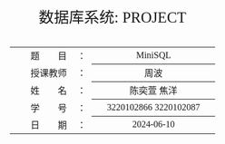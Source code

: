 <div class="cover" style="page-break-after:always;font-family:方正公文仿宋;width:100%;height:100%;border:none;margin: 0 auto;text-align:center;">
    <div style="width:60%;margin: 0 auto;height:0;padding-bottom:10%;">
        </br>
        <img src="https://raw.githubusercontent.com/Keldos-Li/pictures/main/typora-latex-theme/ZJU-name.svg" alt="校名" style="width:100%;"/>
    </div>
    </br></br></br></br></br>
    <div style="width:60%;margin: 0 auto;height:0;padding-bottom:40%;">
        <img src="https://raw.githubusercontent.com/Keldos-Li/pictures/main/typora-latex-theme/ZJU-logo.svg" alt="校徽" style="width:100%;"/>
	</div>
    </br></br></br></br></br></br></br></br>
    <span style="font-family:华文黑体Bold;text-align:center;font-size:20pt;margin: 10pt auto;line-height:30pt;">数据库系统: PROJECT</span>
    <p style="text-align:center;font-size:14pt;margin: 0 auto"> </p>
    </br>
    </br>
    <table style="border:none;text-align:center;width:72%;font-family:仿宋;font-size:14px; margin: 0 auto;">
    <tbody style="font-family:方正公文仿宋;font-size:12pt;">
    	<tr style="font-weight:normal;"> 
    		<td style="width:20%;text-align:right;">题　　目</td>
    		<td style="width:2%">：</td> 
    		<td style="width:40%;font-weight:normal;border-bottom: 1px solid;text-align:center;font-family:华文仿宋"> MiniSQL</td>     </tr>
    	<tr style="font-weight:normal;"> 
    		<td style="width:20%;text-align:right;">授课教师</td>
    		<td style="width:2%">：</td> 
    		<td style="width:40%;font-weight:normal;border-bottom: 1px solid;text-align:center;font-family:华文仿宋">周波 </td>     </tr>
    	<tr style="font-weight:normal;"> 
    		<td style="width:20%;text-align:right;">姓　　名</td>
    		<td style="width:2%">：</td> 
    		<td style="width:40%;font-weight:normal;border-bottom: 1px solid;text-align:center;font-family:华文仿宋"> 陈奕萱 焦洋</td>     </tr>
    	<tr style="font-weight:normal;"> 
    		<td style="width:20%;text-align:right;">学　　号</td>
    		<td style="width:2%">：</td> 
    		<td style="width:40%;font-weight:normal;border-bottom: 1px solid;text-align:center;font-family:华文仿宋">3220102866 3220102087 </td>     </tr>
    	<tr style="font-weight:normal;"> 
    		<td style="width:20%;text-align:right;">日　　期</td>
    		<td style="width:2%">：</td> 
    		<td style="width:40%;font-weight:normal;border-bottom: 1px solid;text-align:center;font-family:华文仿宋">2024-06-10</td>     </tr>
    </tbody>              
    </table>
</div>



<center><div style='height:15mm;'></div><div style="font-family:Times New Roman;font-size:20pt;"> 目录</div></center><br><br>

[toc]

<div STYLE="page-break-after: always;"></div>

## 1 实验目的

1. 设计并实现一个精简型单用户SQL引擎MiniSQL，允许用户通过字符界面输入SQL语句实现基本的增删改查操作，并能够通过索引来优化性能。
2. 通过对MiniSQL的设计与实现，提高学生的系统编程能力，加深对数据库管理系统底层设计的理解。

## 2 实验需求

1. 数据类型：要求支持三种基本数据类型：`integer`，`char(n)`，`float`。
2. 表定义：一个表可以定义多达32个属性，各属性可以指定是否为`unique`，支持单属性的主键定义。
3. 索引定义：对于表的主属性自动建立B+树索引，对于声明为`unique`的属性也需要建立B+树索引。
4. 数据操作: 可以通过`and`或`or`连接的多个条件进行查询，支持等值查询和区间查询。支持每次一条记录的插入操作；支持每次一条或多条记录的删除操作。
5. 在工程实现上，使用源代码管理工具（如Git）进行代码管理，代码提交历史和每次提交的信息清晰明确；同时编写的代码应符合代码规范，具有良好的代码风格。

## 3 实验平台

### 3.1 代码框架

本实验基于CMU-15445 BusTub框架，课程组做了一些修改和扩展。

### 3.2 编译&开发环境

>  使用WSL-Ubuntu + CLion进行开发

- `gcc`&`g++` : 8.0+ (Linux)，使用`gcc --version`和`g++ --version`查看

![](assets/1.png)

- `cmake`: 3.16+ (Both)，使用`cmake --version`查看

![alt text](assets/image1.png)

- `gdb`: 7.0+ (Optional)，使用`gdb --version`查看

![alt text](assets/image2.png) 

- `flex`& `bison`（暂时不需要安装，但如果需要对SQL编译器的语法进行修改，需要安装）

CLion配置：

![alt text](assets/image3.png)

## 4 实验模块

### 4.1 DISK AND BUFFER POOL MANAGER

#### 4.1.1 概述

第一个模块包含了四个部分，分别是

- 位图页实现
- 磁盘数据页管理
- 缓冲池替换策略
    - LRU替换策略
    - **(Bonus)** CLOCK替换策略
- 缓冲池管理


**它这个底下是这么分的，我不太清楚，要是你不好写应该也可以不这么分吧**

#### 4.1.2 Bitmap 实现

​	位图页是Disk Manager模块中的一部分，是实现磁盘页分配与回收工作的必要功能组件。位图页与数据页一样，占用`PAGE_SIZE`（4KB）的空间，标记一段连续页的分配情况。

​    Bitmap Page由两部分组成，一部分是用于加速Bitmap内部查找的元信息（Bitmap Page Meta），它包含当前已经分配的页的数量（`page_allocated_`）以及下一个空闲的数据页(`next_free_page_`)。除去元信息外，页中剩余的部分就是Bitmap存储的具体数据，其大小`BITMAP_CONTENT_SIZE`可以通过`PAGE_SIZE - BITMAP_PAGE_META_SIZE`来计算，自然而然，这个Bitmap Page能够支持最多纪录`BITMAP_CONTENT_SIZE * 8`个连续页的分配情况。

​	下面是我实现的函数的思路

1. `bool BitmapPage<PageSize>::AllocatePage(uint32_t &page_offset)`

- 检查是否所有页面都已经分配完毕，如果是，返回 `false`。
- 设置 `page_offset` 为下一个空闲页面 `next_free_page_`。
- 计算该页在字节数组 `bytes` 中的字节索引 `byte_index` 和位索引 `bit_index`。
- 使用 `XOR` 操作将该位从0翻转为1，表示该页已分配。
- 更新 `next_free_page_` 为下一个空闲页索引。首先从当前分配页之后寻找，若未找到，则从当前页之前寻找。
- 增加已分配页计数 `page_allocated_`。
- 返回 `true` 表示成功分配页面。

2. `bool BitmapPage<PageSize>::DeAllocatePage(uint32_t page_offset)`

- 检查要释放的页是否已经是空闲状态，如果是，返回 `false`。
- 计算该页在字节数组 `bytes` 中的字节索引 `byte_index` 和位索引 `bit_index`。
- 使用 `XOR` 操作将该位从1翻转为0，表示该页已释放。
- 更新 `next_free_page_` 为刚释放的页索引。
- 减少已分配页计数 `page_allocated_`。
- 返回 `true` 表示成功释放页面。

3. `bool BitmapPage<PageSize>::IsPageFree(uint32_t page_offset) const`

- 通过调用 `IsPageFreeLow` 函数检查指定页是否为空闲。
- 将页偏移 `page_offset` 转换为字节索引和位索引传递给 `IsPageFreeLow`。

4. `bool BitmapPage<PageSize>::IsPageFreeLow(uint32_t byte_index, uint8_t bit_index) const`

- 检查字节索引是否超过最大字节数 `MAX_CHARS`，若超过返回 `false`。
- 检查指定字节和位上的值是否为0（表示空闲）。具体通过将该字节右移 `bit_index` 位，然后与1进行与运算，最后对结果进行异或操作（0变1，1变0），若为0表示该位为空闲。

#### 4.1.3 磁盘数据页管理

​	在实现了基本的位图页后，我们就可以通过一个位图页加上一段连续的数据页（数据页的数量取决于位图页最大能够支持的比特数）来对磁盘文件（DB File）中数据页进行分配和回收。但实际上，这样的设计还存在着一点点的小问题，假设数据页的大小为4KB，一个位图页中的每个字节都用于记录，那么这个位图页最多能够管理32768个数据页，也就是说，这个文件最多只能存储`4K * 8 * 4KB = 128MB`的数据，这实际上很容易发生数据溢出的情况。

​	为了应对上述问题，一个简单的解决思路是，把上面说的一个位图页加一段连续的数据页看成数据库文件中的一个分区（Extent），再通过一个额外的元信息页来记录这些分区的信息。

​	下面是我实现的函数的思路：

1. `page_id_t DiskManager::AllocatePage()`

- 从元数据页面 `DiskFileMetaPage` 获取元数据，包括现有的扩展数量 `num_extents_`。
- 遍历每个扩展，查找一个未满的扩展（即 `extent_used_page_` 小于 `BITMAP_SIZE`）。
- 计算对应的物理页框 ID `allocated_frame_id`。
- 如果所有现有扩展都已满，则创建一个新的扩展并写入磁盘，并更新元数据页面中的扩展数量和使用情况。
- 读取已找到或新创建的扩展的物理页数据。
- 调用 `AllocatePage` 分配页面，更新元数据页面的分配页面数量和扩展的使用情况。
- 将更新后的扩展写回磁盘。
- 返回分配的逻辑页面 ID。

2. `void DiskManager::DeAllocatePage(page_id_t logical_page_id)`

- 确认逻辑页面 ID 在有效范围内。
- 从元数据页面获取元数据。
- 计算要释放的页面所在的扩展 ID 和页框 ID。
- 读取该扩展的物理页数据。
- 调用 `DeAllocatePage` 释放页面。
- 更新元数据页面的分配页面数量和该扩展的使用情况。
- 将更新后的扩展写回磁盘。

3. `bool DiskManager::IsPageFree(page_id_t logical_page_id)`

- 确认逻辑页面 ID 在有效范围内，如果超出返回 `false`。
- 计算逻辑页面 ID 所在的扩展 ID 和页框 ID。
- 读取该扩展的物理页数据。
- 调用 `IsPageFree` 检查页面是否空闲。
- 返回结果。

4. `page_id_t DiskManager::MapPageId(page_id_t logical_page_id)`

- 计算逻辑页面 ID 所在的扩展页面编号。
- 返回逻辑页面 ID 和扩展页面编号的和(物理页面 ID )。

#### 4.1.4 LRU替换策略

​	LRU 替换策略是最近最少访问者被替换，我的实现方式是用一个链表记录 frame_id ，用哈希表记录 frame_id 在链表中的位置。效果类似于一个队列，每次 Unpin 时，从链表末尾加入，每次寻找 Victim 时，则从链表头取出。

​	下面是我实现的函数的思路：

1. `bool LRUReplacer::Victim(frame_id_t *frame_id)`

- 检查 LRU 列表 `lru_list_` 是否为空。如果为空，返回 `false` 表示没有页面可以被替换。
- 如果不为空，取出 `lru_list_` 的最后一个元素（这是最久未使用的页面），将其赋值给 `frame_id`。
- 从 `lru_list_` 中移除该元素，并从未固定集合 `lru_unpin_set_` 中删除该页面。
- 返回 `true` 表示成功选择了一个可替换页面。

2. `void LRUReplacer::Pin(frame_id_t frame_id)`

- 如果当前未固定页面的数量已经达到了最大页面数 `max_pages_`，直接返回（这种情况下不需要固定更多页面）。
- 检查 `frame_id` 是否在 `lru_unpin_set_` 中。如果在：
  - 从 `lru_unpin_set_` 中删除该 `frame_id`。
  - 从 `lru_list_` 中移除该 `frame_id`。

3. `void LRUReplacer::Unpin(frame_id_t frame_id)`

- 如果当前未固定页面的数量已经达到了最大页面数 `max_pages_`，直接返回（不需要增加更多页面）。
- 检查 `frame_id` 是否在 `lru_unpin_set_` 中。如果不在：
  - 将 `frame_id` 插入 `lru_unpin_set_`。
  - 将 `frame_id` 插入 `lru_list_` 的前面（表示最近使用过）。

4. `size_t LRUReplacer::Size()`

- 返回 `lru_list_` 的大小，即当前未固定的页面数。

#### 4.1.5 缓冲池管理

​	Buffer Pool Manager负责从Disk Manager中获取数据页并将它们存储在内存中，并在必要时将脏页面转储到磁盘中（如需要为新的页面腾出空间）。

​	下面是我实现的函数的思路：

1. `Page *BufferPoolManager::FetchPage(page_id_t page_id)`

- 检查 `page_id` 是否有效。如果无效，返回 `nullptr`。
- 如果页面表中存在 `page_id`，将其固定并返回对应的页面。
- 如果页面表中不存在 `page_id`：
  - 如果没有空闲页框，从替换器中找到一个受害页面，如果该页面是脏的，写回磁盘，并从页面表中删除。
  - 如果有空闲页框，从空闲列表中取出一个页框。
- 将新的页面插入页面表，从磁盘读取该页面的数据，更新页面元数据。
- 返回页面指针。

2. `Page *BufferPoolManager::NewPage(page_id_t &page_id)`

- 检查是否有空闲页框。如果有，从空闲列表中取出一个页框。
- 分配一个新的页面 ID。
- 更新页面元数据，将其插入页面表，返回页面指针。
- 如果没有空闲页框，从替换器中找到一个受害页面。
- 分配一个新的页面 ID。
- 如果受害页面是脏的，写回磁盘，并从页面表中删除。
- 更新页面元数据，将其插入页面表，返回页面指针。

3. `bool BufferPoolManager::DeletePage(page_id_t page_id)`

- 查找页面表中是否存在 `page_id`，如果不存在，返回 `true`。
- 如果页面存在，但固定计数不为 0，返回 `false`。
- 如果页面是脏的，刷新页面到磁盘。
- 从页面表中删除该页面，重置页面元数据，将页框返回到空闲列表。
- 释放页面。

4. `bool BufferPoolManager::UnpinPage(page_id_t page_id, bool is_dirty)`

- 检查页面表中是否存在 `page_id`，如果不存在，返回 `false`。
- 更新页面的脏状态。
- 如果页面的固定计数大于 0，递减固定计数。
- 如果固定计数为 0，将页面加入替换器中。
- 返回 `true`。

5. `bool BufferPoolManager::FlushPage(page_id_t page_id)`

- 检查页面表中是否存在 `page_id`，如果存在：
  - 获取对应的页框 ID。
  - 将页面内容写回磁盘。
- 返回 `true`。

#### 4.1.6 测试结果

![alt text](assets/image4.png)

![alt text](assets/image.png)

![alt text](assets/image-1.png)

### 4.2 RECORD MANAGER

#### 4.2.1 概述

​	在MiniSQL的设计中，Record Manager负责管理数据表中所有的记录，它能够支持记录的插入、删除与查找操作，并对外提供相应的接口。

​	与记录（Record）相关的概念有以下几个：

- 列（`Column`）：在`src/include/record/column.h`中被定义，用于定义和表示数据表中的某一个字段，即包含了这个字段的字段名、字段类型、是否唯一等等；
- 模式（`Schema`）：在`src/include/record/schema.h`中被定义，用于表示一个数据表或是一个索引的结构。一个`Schema`由一个或多个的`Column`构成；
- 域（`Field`）：在`src/include/record/field.h`中被定义，它对应于一条记录中某一个字段的数据信息，如存储数据的数据类型，是否是空，存储数据的值等等；
- 行（`Row`）：在`src/include/record/row.h`中被定义，与元组的概念等价，用于存储记录或索引键，一个`Row`由一个或多个`Field`构成。

​	此外，与数据类型相关的定义和实现位于`src/include/record/types.h`中。

#### 4.2.2 记录与模式

​	这部分我主要实现的是序列化和反序列化。

​	为了持久化数据，我们需要对 Row，Column，Schema 和 Field 进行序列化处理，以便它能够存到磁盘中。此外引入魔数做为简单的检验数据正确性的手段。

​	序列化也即在上游像“水流”一样将数据按字节存到一块连续的内存区域（buffer）中，反序列化即在“下游”从 buffer 中按顺序取出存的东西再重新构造出相应的对象。

#### 4.2.3 Row

序列化：

1. **断言检查**：
  - 确保 `schema` 不为空。
  - 确保 `Row` 对象中的字段数量与 `schema` 中定义的列数量一致。

2. **初始化缓冲区指针**：
  - 使用指针 `p` 保存缓冲区的起始位置。

3. **计算位图大小**：
  - 位图用于表示哪些字段是 `NULL`。位图大小为 `(fields_.size() + 7) / 8`，以字节为单位。

4. **初始化位图**：
  - 分配位图内存并初始化为0。
  - 遍历所有字段，根据字段是否为 `NULL` 设置位图的相应位。

5. **序列化位图大小**：
  - 将位图大小写入缓冲区。

6. **序列化位图**：
  - 将位图内容写入缓冲区。

7. **序列化字段数据**：
  - 遍历 `fields_`，调用每个字段的 `SerializeTo` 方法将其数据序列化到缓冲区中。

8. **返回序列化后的数据长度**：
  - 通过 `buf - p` 计算序列化后的数据长度。

反序列化：

1. **断言检查**：
  - 确保 `schema` 不为空。
  - 确保 `fields_` 为空，即 `Row` 对象中没有预先存在的字段数据。

2. **初始化缓冲区指针**：
  - 使用指针 `p` 保存缓冲区的起始位置。

3. **读取位图大小**：
  - 从缓冲区读取位图的大小。

4. **读取位图内容**：
  - 从缓冲区读取位图内容。

5. **获取 `schema` 的列定义**：
  - 获取 `schema` 中定义的列信息。

6. **调整 `fields_` 大小**：
  - 将 `fields_` 的大小调整为与 `schema` 的列数一致。

7. **反序列化字段数据**：
  - 遍历所有列，根据位图判断字段是否为 `NULL`，调用 `Field::DeserializeFrom` 方法将字节流中的数据反序列化到相应的字段中。

8. **返回反序列化后的数据长度**：
  - 通过 `buf - p` 计算反序列化后的数据长度。

#### 4.2.4 Column

序列化：

1. **断言检查**：
  - 确保序列化后的数据大小不超过 `PAGE_SIZE`。

2. **初始化缓冲区指针**：
  - 使用指针 `p` 保存缓冲区的起始位置。

3. **写入魔数**：
  - 魔数（magic number）用于标识数据结构的类型，方便后续反序列化时进行校验。

4. **写入列名长度**：
  - 获取列名的长度并写入缓冲区。

5. **写入列名字符串**：
  - 将列名字符串写入缓冲区。

6. **写入其他字段**：
  - 依次写入列的数据类型（type）、长度（len_）、列索引（table_ind_）、可为空标志（nullable_）和唯一标志（unique_）。

7. **返回序列化后的数据长度**：
  - 通过 `buf - p` 计算序列化后的数据长度。

反序列化：

1. **断言检查**：
  - 确保 `column` 指针为空，以避免内存泄漏或重复初始化。

2. **初始化缓冲区指针**：
  - 使用指针 `p` 保存缓冲区的起始位置。

3. **分配内存**：
  - 为 `Column` 对象分配内存。

4. **读取魔数**：
  - 从缓冲区读取魔数并进行校验，确保数据格式正确。

5. **读取列名长度**：
  - 从缓冲区读取列名的长度。

6. **读取列名字符串**：
  - 从缓冲区读取列名字符串。

7. **读取其他字段**：
  - 依次读取列的数据类型（type）、长度（len_）、列索引（table_ind_）、可为空标志（nullable_）和唯一标志（unique_）。

8. **创建 `Column` 对象**：
  - 使用读取的数据创建新的 `Column` 对象。

9. **返回反序列化后的数据长度**：
  - 通过 `buf - p` 计算反序列化后的数据长度。

#### 4.2.5 Schema

序列化：

1. **断言检查**：
  - 确保序列化后的数据大小不超过 `PAGE_SIZE`。

2. **初始化缓冲区指针**：
  - 使用指针 `p` 保存缓冲区的起始位置。

3. **写入列的数量**：
  - 获取列的数量并写入缓冲区。

4. **写入每个列的内容**：
  - 遍历 `columns_` 容器中的每个 `Column` 对象，调用其 `SerializeTo` 方法将其序列化并写入缓冲区。

5. **返回序列化后的数据长度**：
  - 通过 `buf - p` 计算序列化后的数据长度。

反序列化：

1. **断言检查**：
  - 确保 `schema` 指针为空，以避免内存泄漏或重复初始化。

2. **初始化缓冲区指针**：
  - 使用指针 `p` 保存缓冲区的起始位置。

3. **读取列的数量**：
  - 从缓冲区读取列的数量。

4. **读取每个列的内容**：
  - 遍历读取的列数量，依次调用 `Column::DeserializeFrom` 方法，从缓冲区反序列化出每个 `Column` 对象，并将其存储在 `columns` 向量中。

5. **读取 `is_manage_` 标志**：
  - 从缓冲区读取 `is_manage_` 标志并进行布尔值转换。

6. **创建 `Schema` 对象**：
  - 使用读取的列向量和 `is_manage_` 标志创建新的 `Schema` 对象。

7. **返回反序列化后的数据长度**：
  - 通过 `buf - p` 计算反序列化后的数据长度。

#### 4.2.6 堆表的实现

​	堆表的数据结构和教材上的基本一致，由表头、空闲空间和已经插入数据三部分组成。在这部分我们需要完成的函数有：

- `TableHeap:InsertTuple(&row, *txn)`: 向堆表中插入一条记录，插入记录后生成的`RowId`需要通过`row`对象返回（即`row.rid_`）；
- `TableHeap:UpdateTuple(&new_row, &rid, *txn)`：将`RowId`为`rid`的记录`old_row`替换成新的记录`new_row`，并将`new_row`的`RowId`通过`new_row.rid_`返回；
- `TableHeap:ApplyDelete(&rid, *txn)`：从物理意义上删除这条记录；
- `TableHeap:GetTuple(*row, *txn)`：获取`RowId`为`row->rid_`的记录；
- `TableHeap:FreeHeap()`：销毁整个`TableHeap`并释放这些数据页；
- `TableHeap::Begin()`：获取堆表的首迭代器；
- `TableHeap::End()`：获取堆表的尾迭代器；
- `TableIterator`类中的成员操作符

- - `TableIterator::TableIterator(TableHeap *table_heap, RowId rid, Txn *txn)` :初始化`TableIterator`类
  - `TableIterator::TableIterator(TableHeap *table_heap, RowId &rid, Txn *txn, Row *row)`:初始化`TableIterator`类
  - `TableIterator::TableIterator(const TableIterator &other)`:初始化`TableIterator`类
  - `TableIterator::operator==(const TableIterator &itr) const`: 判断两个`TableIterator`类是否相等
  - `TableIterator::operator!=(const TableIterator &itr) const`：判断两个`TableIterator`类是否不相等
  - `const Row &TableIterator::operator*()`：指向`TableIterator`类中的`row_`内容
  - `Row *TableIterator::operator->()`：指向`TableIterator`类中的`row_`地址
  - `TableIterator::operator++()`：移动到下一条记录，通过`++iter`调用；
  - `TableIterator::operator++(int)`：移动到下一条记录，通过`iter++`调用；

#### 4.2.7 测试结果

![alt text](assets/image-2.png)

![alt text](assets/image-3.png)

### 4.3 INDEX MANAGER

#### 4.3.1 概述

Index Manager 负责数据表索引的实现和管理，包括：索引的创建和删除，索引键的等值查找，索引键的范围查找（返回对应的迭代器），以及插入和删除键值等操作，并对外提供相应的接口。

​通过遍历堆表的方式来查找一条记录是十分低效的，为了能够快速定位到某条记录而无需搜索数据表中的每一条记录，我们需要在上一个实验的基础上实现一个索引，这能够为快速随机查找和高效访问有序记录提供基础。索引有很多种实现方式，如B+树索引，Hash索引等等。在本模块中，我实现了一个基于磁盘的B+树动态索引结构。

#### 4.3.2 B+ 树数据页

#### 4.3.3 B+ 树索引

#### 4.3.4 B+ 树索引迭代器

#### 4.3.5 测试结果

![alt text](assets/image-4.png)

![alt text](assets/image-5.png)

![alt text](assets/image-6.png)

![alt text](assets/image-7.png)

### 4.4 CATALOG MANAGER

#### 4.4.1 概述

​	Catalog Manager 负责管理和维护数据库的所有模式信息，包括：

- 数据库中所有表的定义信息，包括表的名称、表中字段（列）数、主键、定义在该表上的索引。
- 表中每个字段的定义信息，包括字段类型、是否唯一等。
- 数据库中所有索引的定义，包括所属表、索引建立在那个字段上等。

#### 4.4.2 目录元信息

​	数据库中定义的表和索引在内存中以`TableInfo`和`IndexInfo`的形式表现，它们分别定义于`src/include/catalog/table.h`和`src/include/catalog/indexes.h`，其维护了与之对应的表或索引的元信息和操作对象。以`IndexInfo`为例，它包含了这个索引定义时的元信息`meta_data_`，该索引对应的表信息`table_info_`，该索引的模式信息`key_schema_`和索引操作对象`index_`。除元信息`meta_data_`外，其它的信息（如`key_schema_`、`table_info_`等）都是通过反序列化后的元信息生成的。也就是说，为了能够将所有表和索引的定义信息持久化到数据库文件并在重启时从数据库文件中恢复，我们需要为表和索引的元信息`TableMetadata`和`IndexMetadata`实现序列化和反序列化操作。它们与`TableInfo`和`IndexInfo`定义在相同文件中。在序列化时，为了简便处理，我们为每一个表和索引都分配一个单独的数据页用于存储序列化数据。因此，在这样的设计下，我们同样需要一个数据页和数据对象`CatalogMeta`（定义在`src/include/catalog/catalog.h`）来记录和管理这些表和索引的元信息被存储在哪个数据页中。`CatalogMeta`的信息将会被序列化到数据库文件的第`CATALOG_META_PAGE_ID`号数据页中（逻辑意义上），`CATALOG_META_PAGE_ID`默认值为0。

​	在序列化时，需要为每一个表和索引都分配一个单独的数据页用于存储序列化数据，因此需要用于记录和管理这些表和索引的元信息被存储在哪个数据页中的数据对象 `CatalogMeta`，它的信息将会被序列化 到数据库文件的第 `CATALOG_META_PAGE_ID `号数据页中，默认值为0。

​	反序列化时，根据写入的页数用 `MACH_READ_FROM(Type, buf) `逐个取出。

#### 4.4.3 表和索引的管理

​	`CatalogManager`类应具备维护和持久化数据库中所有表和索引的信息。`CatalogManager`能够在数据库实例（`DBStorageEngine`）初次创建时（`init = true`）初始化元数据；并在后续重新打开数据库实例时，从数据库文件中加载所有的表和索引信息，构建`TableInfo`和`IndexInfo`信息置于内存中。此外，`CatalogManager`类还需要对上层模块提供对指定数据表的操作方式，如`CreateTable`、`GetTable`、`GetTables`、`DropTable`、`GetTableIndexes`；对上层模块提供对指定索引的操作方式，如`CreateIndex`、`GetIndex`、`DropIndex`。

​	为了实现维护和持久化，在初始化`CatalogManager`时，需要调用`FlushCatalogMetaPage()`，这是为了读取之前使用数据库保存下的数据。

#### 4.4.4 测试结果

![alt text](assets/image-8.png)

### 4.5 PLANNER AND EXECUTOR

#### 4.5.1 概述

​	本模块主要包括Planner和Executor两部分。Planner的主要功能是将解释器（Parser）生成的语法树，改写成数据库可以理解的数据结构。在这个过程中，我们会将所有sql语句中的标识符（Identifier）解析成没有歧义的实体，即各种C++的类，并通过Catalog Manager 提供的信息生成执行计划。Executor遍历查询计划树，将树上的 `PlanNode `替换成对应的 Executor，随后调用 Record Manager、Index Manager 和 Catalog Manager 提供的相应接口进行执行，并将执行结果返回给上层。

#### 4.5.2 Parser生成语法树

​	由于我们尚未接触到编译原理的相关知识，在本实验中，助教已经为同学们设计好MiniSQL中的Parser模块。

​	以下是语法树（结点）的数据结构定义，每个结点都包含了一个唯一标识符`id_`，唯一标识符在调用`CreateSyntaxNode`函数时生成（框架中已经给出实现）。`type_`表示语法树结点的类型，`line_no_`和`col_no_`表示该语法树结点对应的是SQL语句的第几行第几列，`child_`和`next_`分别表示该结点的子结点和兄弟结点，`val_`用作一些额外信息的存储（如在`kNodeString`类型的结点中，`val_`将用于存储该字符串的字面量）。

```c++
/**
 * Syntax node definition used in abstract syntax tree.
 */
struct SyntaxNode {
  int id_;    /** node id for allocated syntax node, used for debug */
  SyntaxNodeType type_; /** syntax node type */
  int line_no_; /** line number of this syntax node appears in sql */
  int col_no_;  /** column number of this syntax node appears in sql */
  struct SyntaxNode *child_;  /** children of this syntax node */
  struct SyntaxNode *next_;   /** siblings of this syntax node, linked by a single linked list */
  char *val_; /** attribute value of this syntax node, use deep copy */
};
typedef struct SyntaxNode *pSyntaxNode;
```

​	Parser模块中目前能够支持以下类型的SQL语句。其中包含了一些在语法定义上正确，但在语义上错误的SQL语句（如Line 8～10）需要我们在执行器中对这些特殊情况进行处理。此外涉及到事务开启、提交和回滚相关的`begin`、`commit`和`rollback`命令可以不做实现。

```sql
create database db0;
drop database db0;
show databases;
use db0;
show tables;
create table t1(a int, b char(20) unique, c float, primary key(a, c));
create table t1(a int, b char(0) unique, c float, primary key(a, c));
create table t1(a int, b char(-5) unique, c float, primary key(a, c));
create table t1(a int, b char(3.69) unique, c float, primary key(a, c));
create table t1(a int, b char(-0.69) unique, c float, primary key(a, c));
create table student(
  sno char(8),
  sage int,
  sab float unique,
  primary key (sno, sab)
);
drop table t1;
create index idx1 on t1(a, b);
-- "btree" can be replaced with other index types
create index idx1 on t1(a, b) using btree;
drop index idx1;
show indexes;
select * from t1;
select id, name from t1;
select * from t1 where id = 1;
-- note: use left association
select * from t1 where id = 1 and name = "str";
select * from t1 where id = 1 and name = "str" or age is null and bb not null;
insert into t1 values(1, "aaa", null, 2.33);
delete from t1;
delete from t1 where id = 1 and amount = 2.33;
update t1 set c = 3;
update t1 set a = 1, b = "ccc" where b = 2.33;
begin;
commit;
rollback;
quit;
execfile "a.txt";
```

​	对于简单的语句例如show databases，drop table 等，生成的语法树也非常简单。以show databases为例，对应的语法树只有单节点kNodeShowDB，表示展示所有数据库。此时无需传入Planner生成执行计划，我们直接调用对应的执行函数执行即可。

​	对于复杂的语句，生成的语法树需传入Planner生成执行计划，并交由Executor进行执行。Planner需要先遍历语法树，调用Catalog Manager 检查语法树中的信息是否正确，如表、列是否存在，谓词的值类型是否与column类型对应等等，随后将这些词语抽象成相应的表达式（表达式在`src/include/planner/expressions/`），即可以理解的各种 c++ 类。解析完成后，Planner根据改写语法树后生成的可以理解的Statement结构，生成对应的Plannode，并将Planndoe交由executor进行执行。

#### 4.5.2 无需查询计划的功能

​    由于本次新增模块6和bonus模块，本模块的算子部分已由助教完成，我们只需要实现`src/include/executor/execute_engine.h`中的创建删除查询数据表、索引等函数。它们对应的语法树较为简单，因此不用通过Planner生成查询计划。它们被声明为`private`类型的成员，所有的执行过程对上层模块隐藏，上层模块只需要调用`ExecuteEngine::execute()`并传入语法树结点即可无感知地获取到执行结果。

​    下面是我实现的函数的思路

1. `dberr_t ExecuteEngine::ExecuteCreateTable(pSyntaxNode ast, ExecuteContext *context)`

- **检查当前数据库**：
  - 如果没有选择当前数据库 (`current_db_.empty()`)，输出错误信息并返回 `DB_FAILED`。

- **解析语法树节点**：
  - 从 `ast` 中获取表名和表的属性定义节点 `pAst`。

- **初始化变量**：
  - `TableInfo *table_info(nullptr)`：用于存储表的信息。
  - `std::vector<Column*> columns`：存储表的列定义。
  - `std::vector<string> unique_columns`：存储标记为 Unique 的列。
  - `std::vector<string> primary_key`：存储主键列的名称。

- **遍历属性定义节点** (`pAst`)：
  - 根据节点类型分别处理列定义和主键定义：
    - **列定义 (`kNodeColumnDefinition`)**：
      - 解析列名、类型、是否为 Unique，并创建 `Column` 对象加入 `columns`。
      - 如果列被标记为 Unique，则将列名加入 `unique_columns`。
    - **主键定义 (`kNodeColumnList`)**：
      - 遍历子节点获取每个主键列名，加入 `primary_key`。

- **创建表和索引**：
  - 创建 `Schema` 对象用于表结构的描述。
  - 获取事务对象 `Txn* transaction` 和 `CatalogManager* catalog_manager`。
  - 调用 `catalog_manager->CreateTable()` 创建表，如果表已存在返回 `DB_ALREADY_EXIST`。
  - 对于每个 Unique 列，创建对应的索引。
  - 如果存在主键列，则创建主键索引。

- **返回状态**：
  - 根据操作成功与否返回 `DB_SUCCESS` 或 `DB_ALREADY_EXIST`。

2. `dberr_t ExecuteEngine::ExecuteDropTable(pSyntaxNode ast, ExecuteContext *context)`

- **检查当前数据库**：
  - 如果没有选择当前数据库 (`current_db_.empty()`)，输出错误信息并返回 `DB_FAILED`。

- **获取 `CatalogManager` 对象**：
  - 通过 `context` 获取当前数据库的 `CatalogManager`。

- **获取表名**：
  - 从 `ast` 中获取要删除的表名。

- **调用 `CatalogManager` 删除表**：
  - 调用 `catalog_manager->DropTable(table_name)` 删除指定表。

- **返回状态**：
  - 返回操作结果，成功返回 `DB_SUCCESS`，否则根据具体情况返回其他错误码。

3. `dberr_t ExecuteEngine::ExecuteShowIndexes(pSyntaxNode ast, ExecuteContext *context)`

- **检查当前数据库**：
  - 如果没有选择当前数据库 (`current_db_.empty()`)，输出错误信息并返回 `DB_FAILED`。

- **获取 `CatalogManager` 对象**：
  - 通过 `context` 获取当前数据库的 `CatalogManager`。

- **获取所有表信息**：
  - 调用 `catalog_manager->GetTables(tables)` 获取当前数据库中所有表的信息。

- **获取每个表的索引信息**：
  - 对于每个表，调用 `catalog_manager->GetTableIndexes(table_name, indexes)` 获取该表的所有索引信息。

- **计算最大列宽度**：
  - 遍历表和索引信息，计算出最长的表名和索引名，用于格式化输出。

- **格式化输出**：
  - 使用 `setw` 和 `setfill` 函数设置输出格式，按表格形式输出表名和索引名。

- **返回状态**：
  - 成功显示索引信息返回 `DB_SUCCESS`，否则返回 `DB_FAILED`。

4. `dberr_t ExecuteEngine::ExecuteCreateIndex(pSyntaxNode ast, ExecuteContext *context)`

- **检查当前数据库**：
  - 如果没有选择当前数据库 (`current_db_.empty()`)，输出错误信息并返回 `DB_FAILED`。

- **获取 `CatalogManager` 对象**：
  - 通过 `context` 获取当前数据库的 `CatalogManager`。

- **解析语法树节点**：
  - 从 `ast` 中获取索引名、表名、索引列名和索引类型。

- **创建索引**：
  - 调用 `catalog_manager->CreateIndex(table_name, index_name, index_keys, txn, index_info, index_type)` 创建索引。

- **返回状态**：
  - 根据操作成功与否返回 `DB_SUCCESS` 或其他错误码。

5. `dberr_t ExecuteEngine::ExecuteDropIndex(pSyntaxNode ast, ExecuteContext *context)`

- **检查当前数据库**：
  - 如果没有选择当前数据库 (`current_db_.empty()`)，输出错误信息并返回 `DB_FAILED`。

- **获取 `CatalogManager` 对象**：
  - 通过 `context` 获取当前数据库的 `CatalogManager`。

- **获取索引名**：
  - 从 `ast` 中获取要删除的索引名。

- **遍历所有表**：
  - 调用 `catalog_manager->GetTables(table_infos)` 获取当前数据库中所有表的信息。
  - 对于每个表，调用 `catalog_manager->GetTableIndexes(table_name, index_infos)` 获取该表的所有索引信息。

- **删除索引**：
  - 对于每个表的每个索引，如果索引名与要删除的索引名相同，则调用 `catalog_manager->DropIndex(table_name, index_name)` 删除索引。

- **返回状态**：
  - 如果成功删除至少一个索引返回 `DB_SUCCESS`，否则返回 `DB_INDEX_NOT_FOUND`。

#### 4.5.11 测试结果

![alt text](assets/image-10.png)

### 4.6 RECOVERY MANAGER

（卧槽这一部分是新开的没有可以抄的了）

#### 4.6.1 概述

#### 4.6.2 数据恢复

#### 4.6.3 测试结果

![alt text](assets/image-11.png)

## 5 项目测试

### 5.1 模块正确性测试 main_test.cpp

![alt text](assets/image-13.png)
